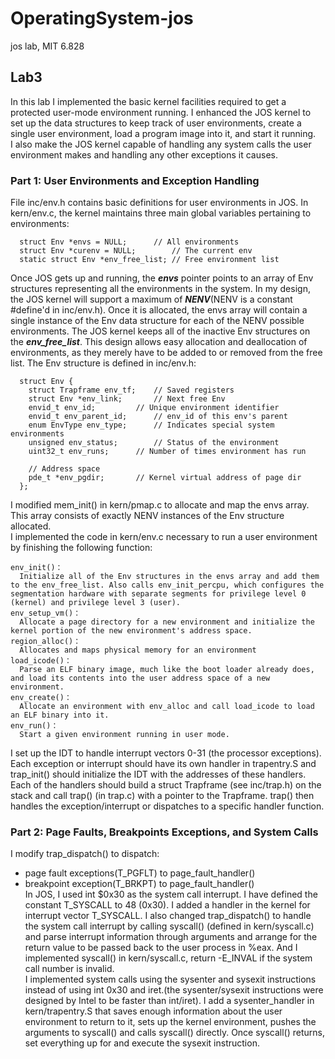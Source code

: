 # OperatingSystem-jos
 jos lab, MIT 6.828
## Lab3
In this lab I implemented the basic kernel facilities required to get a protected user-mode environment running. I enhanced the JOS kernel to set up the data structures to keep track of user environments, create a single user environment, load a program image into it, and start it running.<br>
I also make the JOS kernel capable of handling any system calls the user environment makes and handling any other exceptions it causes.
### Part 1: User Environments and Exception Handling
File inc/env.h contains basic definitions for user environments in JOS. In kern/env.c, the kernel maintains three main global variables pertaining to environments:
```
  struct Env *envs = NULL;		// All environments
  struct Env *curenv = NULL;		// The current env
  static struct Env *env_free_list;	// Free environment list
```
Once JOS gets up and running, the ***envs*** pointer points to an array of Env structures representing all the environments in the system. In my design, the JOS kernel will support a maximum of ***NENV***(NENV is a constant #define'd in inc/env.h). Once it is allocated, the envs array will contain a single instance of the Env data structure for each of the NENV possible environments. The JOS kernel keeps all of the inactive Env structures on the ***env_free_list***. This design allows easy allocation and deallocation of environments, as they merely have to be added to or removed from the free list. The Env structure is defined in inc/env.h:
```
  struct Env {
    struct Trapframe env_tf;	// Saved registers
    struct Env *env_link;		// Next free Env
    envid_t env_id;			// Unique environment identifier
    envid_t env_parent_id;		// env_id of this env's parent
    enum EnvType env_type;		// Indicates special system environments
    unsigned env_status;		// Status of the environment
    uint32_t env_runs;		// Number of times environment has run

    // Address space
    pde_t *env_pgdir;		// Kernel virtual address of page dir
  };
```
I modified mem_init() in kern/pmap.c to allocate and map the envs array. This array consists of exactly NENV instances of the Env structure allocated.<br>
I implemented the code in kern/env.c necessary to run a user environment by finishing the following function:
```
env_init()：
  Initialize all of the Env structures in the envs array and add them to the env_free_list. Also calls env_init_percpu, which configures the segmentation hardware with separate segments for privilege level 0 (kernel) and privilege level 3 (user).
env_setup_vm()：
  Allocate a page directory for a new environment and initialize the kernel portion of the new environment's address space.
region_alloc()：
  Allocates and maps physical memory for an environment
load_icode()：
  Parse an ELF binary image, much like the boot loader already does, and load its contents into the user address space of a new environment.
env_create()：
  Allocate an environment with env_alloc and call load_icode to load an ELF binary into it.
env_run()：
  Start a given environment running in user mode.
```
I set up the IDT to handle interrupt vectors 0-31 (the processor exceptions). Each exception or interrupt should have its own handler in trapentry.S and trap_init() should initialize the IDT with the addresses of these handlers. Each of the handlers should build a struct Trapframe (see inc/trap.h) on the stack and call trap() (in trap.c) with a pointer to the Trapframe. trap() then handles the exception/interrupt or dispatches to a specific handler function.
### Part 2: Page Faults, Breakpoints Exceptions, and System Calls
I modify trap_dispatch() to dispatch:
- page fault exceptions(T_PGFLT) to page_fault_handler()
- breakpoint exception(T_BRKPT) to page_fault_handler()
<br>In JOS, I used int $0x30 as the system call interrupt. I have defined the constant T_SYSCALL to 48 (0x30). I added a handler in the kernel for interrupt vector T_SYSCALL. I also changed trap_dispatch() to handle the system call interrupt by calling syscall() (defined in kern/syscall.c) and parse interrupt information through arguments and arrange for the return value to be passed back to the user process in %eax. And I implemented syscall() in kern/syscall.c, return -E_INVAL if the system call number is invalid.<br>
I implemented system calls using the sysenter and sysexit instructions instead of using int 0x30 and iret.(the sysenter/sysexit instructions were designed by Intel to be faster than int/iret). I add a sysenter_handler in kern/trapentry.S that saves enough information about the user environment to return to it, sets up the kernel environment, pushes the arguments to syscall() and calls syscall() directly. Once syscall() returns, set everything up for and execute the sysexit instruction.
